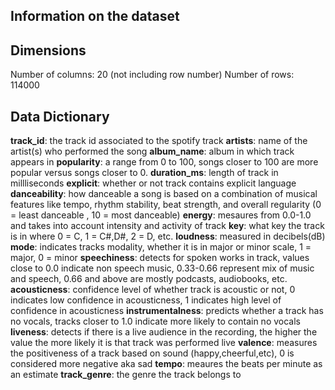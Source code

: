 ## Information on the dataset

## Dimensions
Number of columns: 20 (not including row number)
Number of rows: 114000

## Data Dictionary

**track_id**: the track id associated to the spotify track 
**artists**: name of the artist(s) who performed the song
**album_name**: album in which track appears in 
**popularity**: a range from 0 to 100, songs closer to 100 are more popular versus songs closer to 0.
**duration_ms**: length of track in millliseconds 
**explicit**: whether or not track contains explicit language 
**danceability**: how danceable a song is based on a combination of musical features like tempo, rhythm stability, beat strength, and overall regularity (0 = least danceable , 10 = most danceable)
**energy**: mesaures from 0.0-1.0 and takes into account intensity and activity of track
**key**: what key the track is in where 0 = C, 1 = C#,D#, 2 = D, etc. 
**loudness**: measured in decibels(dB)
**mode**: indicates tracks modality, whether it is in major or minor scale, 1 = major, 0 = minor 
**speechiness**: detects for spoken works in track, values close to 0.0 indicate non speech music, 0.33-0.66 represent mix of music and speech, 0.66 and above are mostly podcasts, audiobooks, etc.
**acousticness**: confidence level of whether track is acoustic or not, 0 indicates low confidence in acousticness, 1 indicates high level of confidence in acousticness
**instrumentalness**: predicts whether a track has no vocals, tracks closer to 1.0 indicate more likely to contain no vocals
**liveness**: detects if there is a live audience in the recording, the higher the value the more likely it is that track was performed live
**valence**: measures the positiveness of a track based on sound (happy,cheerful,etc), 0 is considered more negative aka sad
**tempo**: meaures the beats per minute as an estimate 
**track_genre**: the genre the track belongs to 